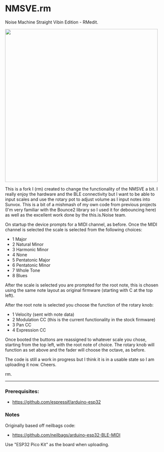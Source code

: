 # NMSVE.rm
Noise Machine Straight Vibin Edition - RMedit.

<img src="https://raw.githubusercontent.com/hunked/NMCode/main/NMSVE%20sunvox.jpg" width="500">

This is a fork I (rm) created to change the functionality of the NMSVE a bit. I really enjoy the hardware and the BLE connectivity but I want to be able to input scales and use the rotary pot to adjust volume as I input notes into Sunvox. This is a bit of a mishmash of my own code from previous projects (I'm very familiar with the Bounce2 library so I used it for debouncing here) as well as the excellent work done by the this.is.Noise team.

On startup the device prompts for a MIDI channel, as before. Once the MIDI channel is selected the scale is selected from the following choices:

* 1 Major
* 2	Natural Minor
* 3	Harmonic Minor
* 4	None
* 5	Pentatonic Major
* 6	Pentatonic Minor
* 7	Whole Tone
* 8	Blues

After the scale is selected you are prompted for the root note, this is chosen using the same note layout as original firmware (starting with C at the top left).

After the root note is selected you choose the function of the rotary knob:

* 1 Velocity (sent with note data)
* 2 Modulation CC (this is the current functionality in the stock firmware)
* 3 Pan CC
* 4 Expression CC

Once booted the buttons are reassigned to whatever scale you chose, starting from the top left, with the root note of choice. The rotary knob will function as set above and the fader will choose the octave, as before.

The code is still a work in progress but I think it is in a usable state so I am uploading it now. Cheers.

rm.

-----

### Prerequisites:
 * https://github.com/espressif/arduino-esp32
 
### Notes
 Originally based off neilbags code:
 * https://github.com/neilbags/arduino-esp32-BLE-MIDI
 
 Use "ESP32 Pico Kit" as the board when uploading.
